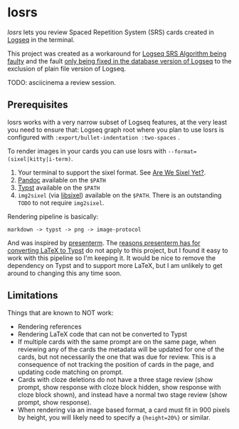 # losrs

*losrs* lets you review Spaced Repetition System (SRS) cards created in
[Logseq](https://github.com/logseq/logseq) in the terminal.

This project was created as a workaround for
[Logseq SRS Algorithm being faulty](https://github.com/logseq/logseq/issues/8890)
and the fault
[only being fixed in the database version of Logseq](https://github.com/logseq/logseq/pull/11540)
to the exclusion of plain file version of Logseq.

TODO: asciicinema a review session.

## Prerequisites

losrs works with a very narrow subset of Logseq features,
at the very least you need to ensure that:
Logseq graph root where you plan to use losrs is configured with
`:export/bullet-indentation :two-spaces` .


To render images in your cards you can use losrs with
`--format=(sixel|kitty|i-term)`.

1. Your terminal to support the sixel format.
   See [Are We Sixel Yet?](https://www.arewesixelyet.com/).
2. [Pandoc](https://github.com/jgm/pandoc) available on the `$PATH`
3. [Typst](https://github.com/typst/typst) available on the `$PATH`
4. `img2sixel`
   (via [libsixel](https://github.com/saitoha/libsixel))
   available on the `$PATH`.
   There is an outstanding `TODO` to not require `img2sixel`.

Rendering pipeline is basically:

```text
markdown -> typst -> png -> image-protocol
```

And was inspired by [presenterm](https://github.com/mfontanini/presenterm).
The
[reasons presenterm has for converting LaTeX to Typst](https://github.com/mfontanini/presenterm/blob/master/docs/src/features/code/latex.md?plain=1#L30)
do not apply to this project, but I found it easy to work with this pipeline
so I'm keeping it. It would be nice to remove the dependency on Typst
and to support more LaTeX, but I am unlikely to get around to changing this
any time soon.

## Limitations

Things that are known to NOT work:

* Rendering references
* Rendering LaTeX code that can not be converted to Typst
* If multiple cards with the same prompt are on the same page,
  when reviewing any of the cards
  the metadata will be updated for one of the cards,
  but not necessarily the one that was due for review.
  This is a consequence of not tracking the position of cards
  in the page, and updating code matching on prompt.
* Cards with cloze deletions do not have a three stage review
  (show prompt, show response with cloze block hidden,
  show response with cloze block shown),
  and instead have a normal two stage review
  (show prompt, show response).
* When rendering via an image based format,
  a card must fit in 900 pixels by height,
  you will likely need to specify a `{height=20%}` or similar.
